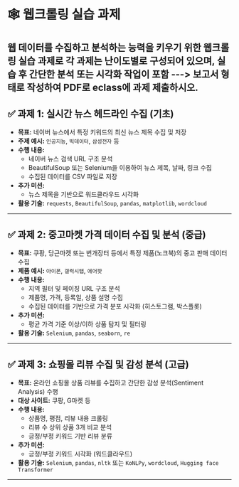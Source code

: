 # 🕸️ 웹크롤링 실습 과제

웹 데이터를 수집하고 분석하는 능력을 키우기 위한 웹크롤링 실습 과제로 각 과제는 난이도별로 구성되어 있으며, 실습 후 간단한 분석 또는 시각화 작업이 포함
---> 보고서 형태로 작성하여 PDF로 eclass에 과제 제출하시오.
---

## ✅ 과제 1: 실시간 뉴스 헤드라인 수집 (기초)

- **목표:** 네이버 뉴스에서 특정 키워드의 최신 뉴스 제목 수집 및 저장
- **주제 예시:** `인공지능`, `빅데이터`, `삼성전자` 등
- **수행 내용:**
  - 네이버 뉴스 검색 URL 구조 분석
  - BeautifulSoup 또는 Selenium을 이용하여 뉴스 제목, 날짜, 링크 수집
  - 수집된 데이터를 CSV 파일로 저장
- **추가 미션:**
  - 뉴스 제목을 기반으로 워드클라우드 시각화
- **활용 기술:** `requests`, `BeautifulSoup`, `pandas`, `matplotlib`, `wordcloud`

---

## ✅ 과제 2: 중고마켓 가격 데이터 수집 및 분석 (중급)

- **목표:** 쿠팡, 당근마켓 또는 번개장터 등에서 특정 제품(노크북)의 중고 판매 데이터 수집
- **제품 예시:** `아이폰`, `갤럭시탭`, `에어팟`
- **수행 내용:**
  - 지역 필터 및 페이징 URL 구조 분석
  - 제품명, 가격, 등록일, 상품 설명 수집
  - 수집된 데이터를 기반으로 가격 분포 시각화 (히스토그램, 박스플롯)
- **추가 미션:**
  - 평균 가격 기준 이상/이하 상품 탐지 및 필터링
- **활용 기술:** `Selenium`, `pandas`, `seaborn`, `re`

---

## ✅ 과제 3: 쇼핑몰 리뷰 수집 및 감성 분석 (고급)

- **목표:** 온라인 쇼핑몰 상품 리뷰를 수집하고 간단한 감성 분석(Sentiment Analysis) 수행
- **대상 사이트:** 쿠팡, G마켓 등
- **수행 내용:**
  - 상품명, 평점, 리뷰 내용 크롤링
  - 리뷰 수 상위 상품 3개 비교 분석
  - 긍정/부정 키워드 기반 리뷰 분류
- **추가 미션:**
  - 긍정/부정 키워드 시각화 (워드클라우드)
- **활용 기술:** `Selenium`, `pandas`, `nltk` 또는 `KoNLPy`, `wordcloud`, `Hugging face Transformer`

---
